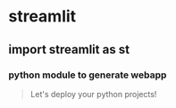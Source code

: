 # streamlit

## import streamlit as st

### python module to generate webapp
> Let's deploy your python projects!
